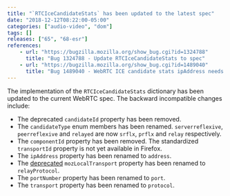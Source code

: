 ```yaml
---
title: "`RTCIceCandidateStats` has been updated to the latest spec"
date: "2018-12-12T08:22:00-05:00"
categories: ["audio-video", "dom"]
tags: []
releases: ["65", "68-esr"]
references:
    - url: "https://bugzilla.mozilla.org/show_bug.cgi?id=1324788"
      title: "Bug 1324788 - Update RTCIceCandidateStats to spec"
    - url: "https://bugzilla.mozilla.org/show_bug.cgi?id=1489040"
      title: "Bug 1489040 - WebRTC ICE candidate stats ipAddress needs to be renamed"
---
```

The implementation of the `RTCIceCandidateStats` dictionary has been updated to the current WebRTC spec. The backward incompatible changes include:

* The deprecated `candidateId` property has been removed.
* The `candidateType` enum members has been renamed. `serverreflexive`, `peerreflexive` and `relayed` are now `srflx`, `prflx` and `relay` respectively.
* The `componentId` property has been removed. The standardized `transportId` property is not yet available in Firefox.
* The `ipAddress` property has been renamed to `address`.
* The [deprecated](https://www.fxsitecompat.dev/en-CA/docs/2018/rtcicecandidatestats-mozlocaltransport-has-been-deprecated/) `mozLocalTransport` property has been renamed to `relayProtocol`.
* The `portNumber` property has been renamed to `port`.
* The `transport` property has been renamed to `protocol`.
